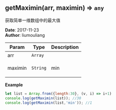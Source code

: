 ## getMaximin(arr, maximin) ⇒ <code>any</code>
<p>获取简单一维数组中的最大值</p>

**Date**: 2017-11-23  
**Author**: liumouliang  

| Param | Type | Description |
| --- | --- | --- |
| arr | <code>Array</code> |  |
| maximin | <code>String</code> | <p>min|默认：max</p> |

**Example**  
```javascript
let list = Array.from({length:30}, (v, i) => i+1)
console.log(getMaximin(list)); //30
console.log(getMaximin(list,'min')); //1
```
